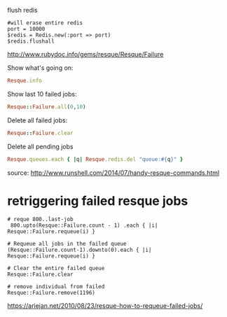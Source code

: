 
flush redis

```
#will erase entire redis
port = 10000
$redis = Redis.new(:port => port)
$redis.flushall

```

http://www.rubydoc.info/gems/resque/Resque/Failure


Show what's going on:

```ruby
Resque.info
```

Show last 10 failed jobs:

```ruby
Resque::Failure.all(0,10)
```

Delete all failed jobs:

```ruby
Resque::Failure.clear
```

Delete all pending jobs

```ruby
Resque.queues.each { |q| Resque.redis.del "queue:#{q}" }
```

source: http://www.runshell.com/2014/07/handy-resque-commands.html


# retriggering failed resque jobs

```
# reque 800..last-job
 800.upto(Resque::Failure.count - 1) .each { |i| Resque::Failure.requeue(i) }

# Requeue all jobs in the failed queue
(Resque::Failure.count-1).downto(0).each { |i|
Resque::Failure.requeue(i) }

# Clear the entire failed queue
Resque::Failure.clear

# remove individual from failed
Resque::Failure.remove(1196)

```

https://ariejan.net/2010/08/23/resque-how-to-requeue-failed-jobs/

